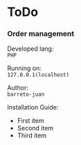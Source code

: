 # ToDo

### Order management

Developed lang:  
<code>PHP</code>  

Running on:  
<code>127.0.0.1(localhost)</code>

Author:  
<code>barreto-juan</code>  

Installation Guide:  
- First item  
- Second item  
- Third item  

